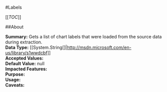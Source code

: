 #Labels

[[_TOC_]]

##About

**Summary:**  Gets a list of chart labels that were loaded from the source data during extraction.   
**Data Type:** [[System.String[]|http://msdn.microsoft.com/en-us/library/s1wwdcbf]]  
**Accepted Values:**   
**Default Value:** null  
**Impacted Features:**   
**Purpose:**   
**Usage:**   
**Caveats:**   

